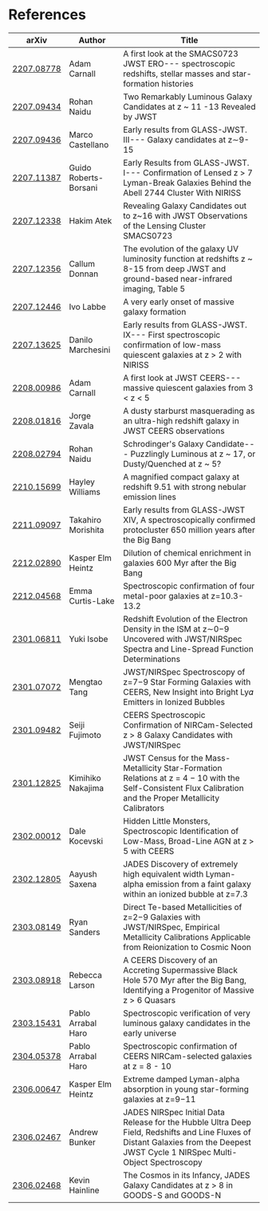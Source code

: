 # References

| arXiv | Author | Title |
| ----- | ------ | ----- |
| [2207.08778](https://arxiv.org/abs/2207.08778) | Adam Carnall | A first look at the SMACS0723 JWST ERO--- spectroscopic redshifts, stellar masses and star-formation histories | 
| [2207.09434](https://arxiv.org/abs/2207.09434) | Rohan Naidu | Two Remarkably Luminous Galaxy Candidates at z ~ 11 -13 Revealed by JWST | 
| [2207.09436](https://arxiv.org/abs/2207.09436) | Marco Castellano | Early results from GLASS-JWST. III--- Galaxy candidates at z∼9-15 | 
| [2207.11387](https://arxiv.org/abs/2207.11387) | Guido Roberts-Borsani | Early Results from GLASS-JWST. I--- Confirmation of Lensed z > 7 Lyman-Break Galaxies Behind the Abell 2744 Cluster With NIRISS | 
| [2207.12338](https://arxiv.org/abs/2207.12338) | Hakim Atek | Revealing Galaxy Candidates out to z~16 with JWST Observations of the Lensing Cluster SMACS0723 | 
| [2207.12356](https://arxiv.org/abs/2207.12356) | Callum Donnan | The evolution of the galaxy UV luminosity function at redshifts z ~ 8-15 from deep JWST and ground-based near-infrared imaging, Table 5 | 
| [2207.12446](https://arxiv.org/abs/2207.12446) | Ivo Labbe | A very early onset of massive galaxy formation | 
| [2207.13625](https://arxiv.org/abs/2207.13625) | Danilo Marchesini | Early results from GLASS-JWST. IX--- First spectroscopic confirmation of low-mass quiescent galaxies at z > 2 with NIRISS | 
| [2208.00986](https://arxiv.org/abs/2208.00986) | Adam Carnall | A first look at JWST CEERS--- massive quiescent galaxies from 3 < z < 5 | 
| [2208.01816](https://arxiv.org/abs/2208.01816) | Jorge Zavala | A dusty starburst masquerading as an ultra-high redshift galaxy in JWST CEERS observations | 
| [2208.02794](https://arxiv.org/abs/2208.02794) | Rohan Naidu | Schrodinger's Galaxy Candidate--- Puzzlingly Luminous at z ~ 17, or Dusty/Quenched at z ~ 5? | 
| [2210.15699](https://arxiv.org/abs/2210.15699) | Hayley Williams | A magnified compact galaxy at redshift 9.51 with strong nebular emission lines | 
| [2211.09097](https://arxiv.org/abs/2211.09097) | Takahiro Morishita | Early results from GLASS-JWST XIV, A spectroscopically confirmed protocluster 650 million years after the Big Bang | 
| [2212.02890](https://arxiv.org/abs/2212.02890) | Kasper Elm Heintz | Dilution of chemical enrichment in galaxies 600 Myr after the Big Bang | 
| [2212.04568](https://arxiv.org/abs/2212.04568) | Emma Curtis-Lake | Spectroscopic confirmation of four metal-poor galaxies at z=10.3-13.2 | 
| [2301.06811](https://arxiv.org/abs/2301.06811) | Yuki Isobe | Redshift Evolution of the Electron Density in the ISM at z∼0−9 Uncovered with JWST/NIRSpec Spectra and Line-Spread Function Determinations | 
| [2301.07072](https://arxiv.org/abs/2301.07072) | Mengtao Tang | JWST/NIRSpec Spectroscopy of z=7−9 Star Forming Galaxies with CEERS, New Insight into Bright Ly𝛼 Emitters in Ionized Bubbles | 
| [2301.09482](https://arxiv.org/abs/2301.09482) | Seiji Fujimoto | CEERS Spectroscopic Confirmation of NIRCam-Selected z > 8 Galaxy Candidates with JWST/NIRSpec | 
| [2301.12825](https://arxiv.org/abs/2301.12825) | Kimihiko Nakajima | JWST Census for the Mass-Metallicity Star-Formation Relations at z = 4 − 10 with the Self-Consistent Flux Calibration and the Proper Metallicity Calibrators | 
| [2302.00012](https://arxiv.org/abs/2302.00012) | Dale Kocevski | Hidden Little Monsters, Spectroscopic Identification of Low-Mass, Broad-Line AGN at z > 5 with CEERS | 
| [2302.12805](https://arxiv.org/abs/2302.12805) | Aayush Saxena | JADES Discovery of extremely high equivalent width Lyman-alpha emission from a faint galaxy within an ionized bubble at z=7.3 | 
| [2303.08149](https://arxiv.org/abs/2303.08149) | Ryan Sanders | Direct Te-based Metallicities of z=2−9 Galaxies with JWST/NIRSpec, Empirical Metallicity Calibrations Applicable from Reionization to Cosmic Noon | 
| [2303.08918](https://arxiv.org/abs/2303.08918) | Rebecca Larson | A CEERS Discovery of an Accreting Supermassive Black Hole 570 Myr after the Big Bang, Identifying a Progenitor of Massive z > 6 Quasars | 
| [2303.15431](https://arxiv.org/abs/2303.15431) | Pablo Arrabal Haro | Spectroscopic verification of very luminous galaxy candidates in the early universe | 
| [2304.05378](https://arxiv.org/abs/2304.05378) | Pablo Arrabal Haro | Spectroscopic confirmation of CEERS NIRCam-selected galaxies at z = 8 - 10 | 
| [2306.00647](https://arxiv.org/abs/2306.00647) | Kasper Elm Heintz | Extreme damped Lyman-alpha absorption in young star-forming galaxies at z=9−11 | 
| [2306.02467](https://arxiv.org/abs/2306.02467) | Andrew Bunker | JADES NIRSpec Initial Data Release for the Hubble Ultra Deep Field, Redshifts and Line Fluxes of Distant Galaxies from the Deepest JWST Cycle 1 NIRSpec Multi-Object Spectroscopy | 
| [2306.02468](https://arxiv.org/abs/2306.02468) | Kevin Hainline | The Cosmos in its Infancy, JADES Galaxy Candidates at z > 8 in GOODS-S and GOODS-N | 
